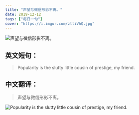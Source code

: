 ```yaml
---
title: "声望与微信形影不离。"
date: 2019-12-12
tags: ["每日一句"]
cover: "https://i.imgur.com/zttiVhQ.jpg"
---
```


![声望与微信形影不离。](https://i.imgur.com/tvpdExX.jpg)

## 英文短句：
> Popularity is the slutty little cousin of prestige, my friend.

<!--more-->

## 中文翻译：
> 声望与微信形影不离。

![Popularity is the slutty little cousin of prestige, my friend.](https://i.imgur.com/yyMdZtC.jpg)

